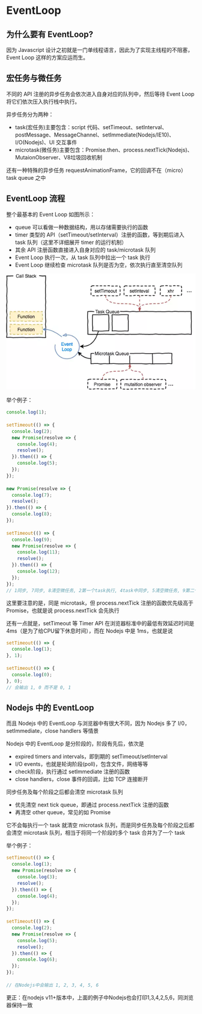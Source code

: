 # EventLoop

## 为什么要有 EventLoop?

因为 Javascript 设计之初就是一门单线程语言，因此为了实现主线程的不阻塞，Event Loop 这样的方案应运而生。

## 宏任务与微任务

不同的 API 注册的异步任务会依次进入自身对应的队列中，然后等待 Event Loop 将它们依次压入执行栈中执行。

异步任务分为两种：

- task(宏任务)主要包含：script 代码、setTimeout、setInterval、postMessage、MessageChannel、setImmediate(Nodejs/IE10)、I/O(Nodejs)、UI 交互事件
- microtask(微任务)主要包含：Promise.then、process.nextTick(Nodejs)、MutaionObserver、V8垃圾回收机制

还有一种特殊的异步任务 requestAnimationFrame，它的回调不在（micro）task queue 之中

## EventLoop 流程

整个最基本的 Event Loop 如图所示：

- queue 可以看做一种数据结构，用以存储需要执行的函数
- timer 类型的 API（setTimeout/setInterval）注册的函数，等到期后进入 task 队列（这里不详细展开 timer 的运行机制）
- 其余 API 注册函数直接进入自身对应的 task/microtask 队列
- Event Loop 执行一次，从 task 队列中拉出一个 task 执行
- Event Loop 继续检查 microtask 队列是否为空，依次执行直至清空队列

<img src="/img/eventloop.png">

举个例子：

```js
console.log(1);

setTimeout(() => {
  console.log(2);
  new Promise(resolve => {
    console.log(4);
    resolve();
  }).then(() => {
    console.log(5);
  });
});

new Promise(resolve => {
  console.log(7);
  resolve();
}).then(() => {
  console.log(8);
});

setTimeout(() => {
  console.log(9);
  new Promise(resolve => {
    console.log(11);
    resolve();
  }).then(() => {
    console.log(12);
  });
});
// 1同步, 7同步, 8清空微任务, 2第一个task执行, 4task中同步, 5清空微任务, 9第二个task执行, 11task中同步, 12清空微任务
```

这里要注意的是，同是 microtask，但 process.nextTick 注册的函数优先级高于 Promise，也就是说 process.nextTick 会先执行

还有一点就是，setTimeout 等 Timer API 在浏览器标准中的最低有效延迟时间是 4ms（是为了给CPU留下休息时间），而在 Nodejs 中是 1ms，也就是说

```js
setTimeout(() => {
  console.log(1);
}, 1);

setTimeout(() => {
  console.log(0);
}, 0);
// 会输出 1, 0 而不是 0, 1
```

## Nodejs 中的 EventLoop

而且 Nodejs 中的 EventLoop 与浏览器中有很大不同，因为 Nodejs 多了 I/0，setImmediate，close handlers 等情景

Nodejs 中的 EventLoop 是分阶段的，阶段有先后，依次是

- expired timers and intervals，即到期的 setTimeout/setInterval
- I/O events，也就是轮询阶段(poll)，包含文件，网络等等
- check阶段，执行通过 setImmediate 注册的函数
- close handlers，close 事件的回调，比如 TCP 连接断开

同步任务及每个阶段之后都会清空 microtask 队列

- 优先清空 next tick queue，即通过 process.nextTick 注册的函数
- 再清空 other queue，常见的如 Promise

它不会每执行一个 task 就清空 microtask 队列，而是同步任务及每个阶段之后都会清空 microtask 队列，相当于将同一个阶段的多个 task 合并为了一个 task

举个例子：

```js
setTimeout(() => {
  console.log(1);
  new Promise(resolve => {
    console.log(3);
    resolve();
  }).then(() => {
    console.log(4);
  });
});

setTimeout(() => {
  console.log(2);
  new Promise(resolve => {
    console.log(5);
    resolve();
  }).then(() => {
    console.log(6);
  });
});

// 在Nodejs中会输出 1, 2, 3, 4, 5, 6
```

更正：在nodejs v11+版本中，上面的例子中Nodejs也会打印1,3,4,2,5,6，同浏览器保持一致